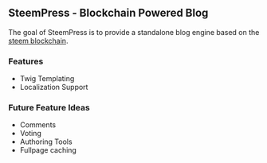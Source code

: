 ## SteemPress - Blockchain Powered Blog

The goal of SteemPress is to provide a standalone blog engine based on the [steem blockchain](https://github.com/steemit/steem).

### Features

- Twig Templating
- Localization Support

### Future Feature Ideas

- Comments
- Voting
- Authoring Tools
- Fullpage caching
